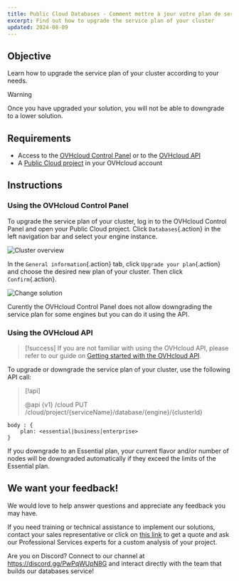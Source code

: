 ```yaml
---
title: Public Cloud Databases - Comment mettre à jour votre plan de service (EN)
excerpt: Find out how to upgrade the service plan of your cluster
updated: 2024-08-09
---
```


## Objective

Learn how to upgrade the service plan of your cluster according to your needs.

> [!warning]
> Once you have upgraded your solution, you will not be able to downgrade to a lower solution.
>

## Requirements

- Access to the [OVHcloud Control Panel](/links/manager) or to the [OVHcloud API](/links/api)
- A [Public Cloud project](/links/public-cloud/public-cloud) in your OVHcloud account

## Instructions

### Using the OVHcloud Control Panel

To upgrade the service plan of your cluster, log in to the OVHcloud Control Panel and open your Public Cloud project. Click `Databases`{.action} in the left navigation bar and select your engine instance.

![Cluster overview](images/cluster_overview.png)

In the `General information`{.action} tab, click `Upgrade your plan`{.action} and choose the desired new plan of your cluster. Then click `Confirm`{.action}.

![Change solution](images/plan_change_view.png)

Curently the OVHcloud Control Panel does not allow downgrading the service plan for some engines but you can do it using the API.

### Using the OVHcloud API

> [!success]
> If you are not familiar with using the OVHcloud API, please refer to our guide on [Getting started with the OVHcloud API](/pages/manage_and_operate/api/first-steps).

To upgrade or downgrade the service plan of your cluster, use the following API call:

> [!api]
>
> @api {v1} /cloud PUT /cloud/project/{serviceName}/database/{engine}/{clusterId}
>

```console
body : {
    plan: <essential|business|enterprise>
}
```

If you downgrade to an Essential plan, your current flavor and/or number of nodes will be downgraded automatically if they exceed the limits of the Essential plan.

## We want your feedback!

We would love to help answer questions and appreciate any feedback you may have.

If you need training or technical assistance to implement our solutions, contact your sales representative or click on [this link](/links/professional-services) to get a quote and ask our Professional Services experts for a custom analysis of your project.

Are you on Discord? Connect to our channel at <https://discord.gg/PwPqWUpN8G> and interact directly with the team that builds our databases service!
